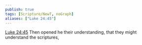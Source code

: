 ```yaml
---
publish: true
tags: [Scripture/NewT, noGraph]
aliases: ["Luke 24:45"]
---
```

[Luke 24:45](https://churchofjesuschrist.org/study/scriptures/nt/luke/24?lang=eng&id=p45#p45) Then opened he their understanding, that they might understand the scriptures,
